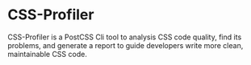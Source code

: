 # CSS-Profiler

CSS-Profiler is a PostCSS Cli tool to analysis CSS code quality, find its problems, and generate a report to guide developers write more clean, maintainable CSS code.
